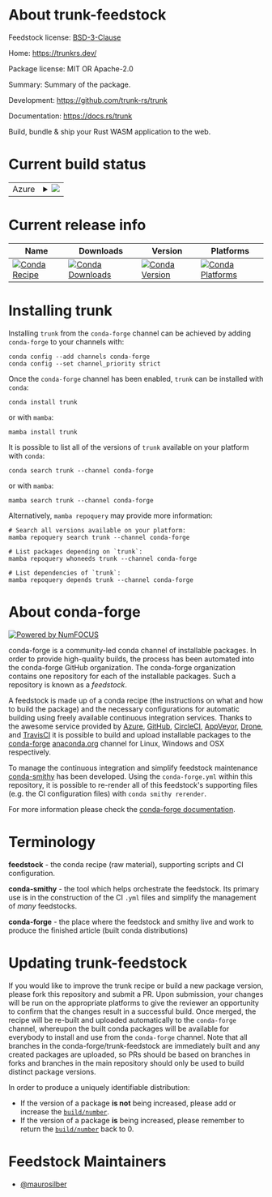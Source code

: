 About trunk-feedstock
=====================

Feedstock license: [BSD-3-Clause](https://github.com/conda-forge/trunk-feedstock/blob/main/LICENSE.txt)

Home: https://trunkrs.dev/

Package license: MIT OR Apache-2.0

Summary: Summary of the package.

Development: https://github.com/trunk-rs/trunk

Documentation: https://docs.rs/trunk

Build, bundle & ship your Rust WASM application to the web.

Current build status
====================


<table>
    
  <tr>
    <td>Azure</td>
    <td>
      <details>
        <summary>
          <a href="https://dev.azure.com/conda-forge/feedstock-builds/_build/latest?definitionId=25974&branchName=main">
            <img src="https://dev.azure.com/conda-forge/feedstock-builds/_apis/build/status/trunk-feedstock?branchName=main">
          </a>
        </summary>
        <table>
          <thead><tr><th>Variant</th><th>Status</th></tr></thead>
          <tbody><tr>
              <td>linux_64</td>
              <td>
                <a href="https://dev.azure.com/conda-forge/feedstock-builds/_build/latest?definitionId=25974&branchName=main">
                  <img src="https://dev.azure.com/conda-forge/feedstock-builds/_apis/build/status/trunk-feedstock?branchName=main&jobName=linux&configuration=linux%20linux_64_" alt="variant">
                </a>
              </td>
            </tr><tr>
              <td>linux_aarch64</td>
              <td>
                <a href="https://dev.azure.com/conda-forge/feedstock-builds/_build/latest?definitionId=25974&branchName=main">
                  <img src="https://dev.azure.com/conda-forge/feedstock-builds/_apis/build/status/trunk-feedstock?branchName=main&jobName=linux&configuration=linux%20linux_aarch64_" alt="variant">
                </a>
              </td>
            </tr><tr>
              <td>linux_ppc64le</td>
              <td>
                <a href="https://dev.azure.com/conda-forge/feedstock-builds/_build/latest?definitionId=25974&branchName=main">
                  <img src="https://dev.azure.com/conda-forge/feedstock-builds/_apis/build/status/trunk-feedstock?branchName=main&jobName=linux&configuration=linux%20linux_ppc64le_" alt="variant">
                </a>
              </td>
            </tr><tr>
              <td>osx_64</td>
              <td>
                <a href="https://dev.azure.com/conda-forge/feedstock-builds/_build/latest?definitionId=25974&branchName=main">
                  <img src="https://dev.azure.com/conda-forge/feedstock-builds/_apis/build/status/trunk-feedstock?branchName=main&jobName=osx&configuration=osx%20osx_64_" alt="variant">
                </a>
              </td>
            </tr><tr>
              <td>osx_arm64</td>
              <td>
                <a href="https://dev.azure.com/conda-forge/feedstock-builds/_build/latest?definitionId=25974&branchName=main">
                  <img src="https://dev.azure.com/conda-forge/feedstock-builds/_apis/build/status/trunk-feedstock?branchName=main&jobName=osx&configuration=osx%20osx_arm64_" alt="variant">
                </a>
              </td>
            </tr><tr>
              <td>win_64</td>
              <td>
                <a href="https://dev.azure.com/conda-forge/feedstock-builds/_build/latest?definitionId=25974&branchName=main">
                  <img src="https://dev.azure.com/conda-forge/feedstock-builds/_apis/build/status/trunk-feedstock?branchName=main&jobName=win&configuration=win%20win_64_" alt="variant">
                </a>
              </td>
            </tr>
          </tbody>
        </table>
      </details>
    </td>
  </tr>
</table>

Current release info
====================

| Name | Downloads | Version | Platforms |
| --- | --- | --- | --- |
| [![Conda Recipe](https://img.shields.io/badge/recipe-trunk-green.svg)](https://anaconda.org/conda-forge/trunk) | [![Conda Downloads](https://img.shields.io/conda/dn/conda-forge/trunk.svg)](https://anaconda.org/conda-forge/trunk) | [![Conda Version](https://img.shields.io/conda/vn/conda-forge/trunk.svg)](https://anaconda.org/conda-forge/trunk) | [![Conda Platforms](https://img.shields.io/conda/pn/conda-forge/trunk.svg)](https://anaconda.org/conda-forge/trunk) |

Installing trunk
================

Installing `trunk` from the `conda-forge` channel can be achieved by adding `conda-forge` to your channels with:

```
conda config --add channels conda-forge
conda config --set channel_priority strict
```

Once the `conda-forge` channel has been enabled, `trunk` can be installed with `conda`:

```
conda install trunk
```

or with `mamba`:

```
mamba install trunk
```

It is possible to list all of the versions of `trunk` available on your platform with `conda`:

```
conda search trunk --channel conda-forge
```

or with `mamba`:

```
mamba search trunk --channel conda-forge
```

Alternatively, `mamba repoquery` may provide more information:

```
# Search all versions available on your platform:
mamba repoquery search trunk --channel conda-forge

# List packages depending on `trunk`:
mamba repoquery whoneeds trunk --channel conda-forge

# List dependencies of `trunk`:
mamba repoquery depends trunk --channel conda-forge
```


About conda-forge
=================

[![Powered by
NumFOCUS](https://img.shields.io/badge/powered%20by-NumFOCUS-orange.svg?style=flat&colorA=E1523D&colorB=007D8A)](https://numfocus.org)

conda-forge is a community-led conda channel of installable packages.
In order to provide high-quality builds, the process has been automated into the
conda-forge GitHub organization. The conda-forge organization contains one repository
for each of the installable packages. Such a repository is known as a *feedstock*.

A feedstock is made up of a conda recipe (the instructions on what and how to build
the package) and the necessary configurations for automatic building using freely
available continuous integration services. Thanks to the awesome service provided by
[Azure](https://azure.microsoft.com/en-us/services/devops/), [GitHub](https://github.com/),
[CircleCI](https://circleci.com/), [AppVeyor](https://www.appveyor.com/),
[Drone](https://cloud.drone.io/welcome), and [TravisCI](https://travis-ci.com/)
it is possible to build and upload installable packages to the
[conda-forge](https://anaconda.org/conda-forge) [anaconda.org](https://anaconda.org/)
channel for Linux, Windows and OSX respectively.

To manage the continuous integration and simplify feedstock maintenance
[conda-smithy](https://github.com/conda-forge/conda-smithy) has been developed.
Using the ``conda-forge.yml`` within this repository, it is possible to re-render all of
this feedstock's supporting files (e.g. the CI configuration files) with ``conda smithy rerender``.

For more information please check the [conda-forge documentation](https://conda-forge.org/docs/).

Terminology
===========

**feedstock** - the conda recipe (raw material), supporting scripts and CI configuration.

**conda-smithy** - the tool which helps orchestrate the feedstock.
                   Its primary use is in the construction of the CI ``.yml`` files
                   and simplify the management of *many* feedstocks.

**conda-forge** - the place where the feedstock and smithy live and work to
                  produce the finished article (built conda distributions)


Updating trunk-feedstock
========================

If you would like to improve the trunk recipe or build a new
package version, please fork this repository and submit a PR. Upon submission,
your changes will be run on the appropriate platforms to give the reviewer an
opportunity to confirm that the changes result in a successful build. Once
merged, the recipe will be re-built and uploaded automatically to the
`conda-forge` channel, whereupon the built conda packages will be available for
everybody to install and use from the `conda-forge` channel.
Note that all branches in the conda-forge/trunk-feedstock are
immediately built and any created packages are uploaded, so PRs should be based
on branches in forks and branches in the main repository should only be used to
build distinct package versions.

In order to produce a uniquely identifiable distribution:
 * If the version of a package **is not** being increased, please add or increase
   the [``build/number``](https://docs.conda.io/projects/conda-build/en/latest/resources/define-metadata.html#build-number-and-string).
 * If the version of a package **is** being increased, please remember to return
   the [``build/number``](https://docs.conda.io/projects/conda-build/en/latest/resources/define-metadata.html#build-number-and-string)
   back to 0.

Feedstock Maintainers
=====================

* [@maurosilber](https://github.com/maurosilber/)

